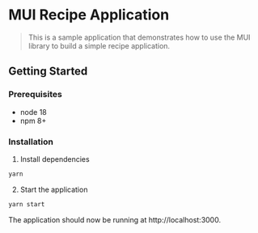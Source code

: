 # MUI Recipe Application

> This is a sample application that demonstrates how to use the MUI library to build a simple recipe application.

## Getting Started

### Prerequisites

- node 18
- npm 8+

### Installation

1. Install dependencies

```sh
yarn
```

2. Start the application

```sh
yarn start
```

The application should now be running at http://localhost:3000.
